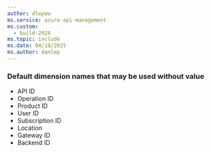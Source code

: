```yaml
---
author: dlepow
ms.service: azure-api-management
ms.custom:
  - build-2024
ms.topic: include
ms.date: 04/18/2025
ms.author: danlep
---
```


### Default dimension names that may be used without value

* API ID
* Operation ID
* Product ID
* User ID
* Subscription ID
* Location
* Gateway ID
* Backend ID